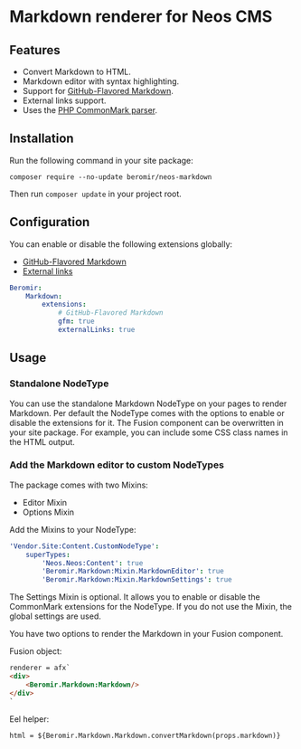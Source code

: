 # Markdown renderer for Neos CMS

## Features

- Convert Markdown to HTML.
- Markdown editor with syntax highlighting.
- Support for [GitHub-Flavored Markdown](https://commonmark.thephpleague.com/2.3/extensions/github-flavored-markdown/).
- External links support.
- Uses the [PHP CommonMark parser](https://commonmark.thephpleague.com).

## Installation

Run the following command in your site package:

```
composer require --no-update beromir/neos-markdown
```

Then run `composer update` in your project root.

## Configuration

You can enable or disable the following extensions globally:

- [GitHub-Flavored Markdown](https://commonmark.thephpleague.com/2.3/extensions/github-flavored-markdown/)
- [External links](https://commonmark.thephpleague.com/2.3/extensions/external-links/)

```yaml
Beromir:
    Markdown:
        extensions:
            # GitHub-Flavored Markdown
            gfm: true
            externalLinks: true
```

## Usage

### Standalone NodeType

You can use the standalone Markdown NodeType on your pages to render Markdown. Per default the NodeType comes with the
options to enable or disable the extensions for it.
The Fusion component can be overwritten in your site package. For example, you can include some CSS class names in the
HTML output.

### Add the Markdown editor to custom NodeTypes

The package comes with two Mixins:

- Editor Mixin
- Options Mixin

Add the Mixins to your NodeType:

```yaml
'Vendor.Site:Content.CustomNodeType':
    superTypes:
        'Neos.Neos:Content': true
        'Beromir.Markdown:Mixin.MarkdownEditor': true
        'Beromir.Markdown:Mixin.MarkdownSettings': true
```

The Settings Mixin is optional. It allows you to enable or disable the CommonMark extensions for the NodeType. If you do
not use the Mixin, the global settings are used.

You have two options to render the Markdown in your Fusion component.

Fusion object:

```html
renderer = afx`
<div>
    <Beromir.Markdown:Markdown/>
</div>
`
```

Eel helper:

```
html = ${Beromir.Markdown.Markdown.convertMarkdown(props.markdown)}
```
